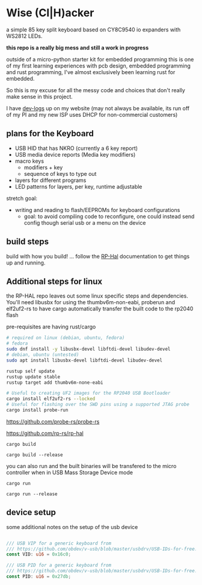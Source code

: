 # Wise (Cl|H)acker

a simple 85 key split keyboard based on CY8C9540 io expanders with WS2812 LEDs.

**this repo is a really big mess and still a work in progress**

outside of a micro-python starter kit for embedded programming this is one of my first learning experiences with pcb design, embedded programming and rust programming, I've almost exclusively been learning rust for embedded.

So this is my excuse for all the messy code and choices that don't really make sense in this project.

I have [dev-logs](https://adammills.dev/projects/2) up on my website (may not always be available, its run off of my PI and my new ISP uses DHCP for non-commercial customers)



## plans for the Keyboard

- USB HID that has NKRO (currently a 6 key report)
- USB media device reports (Media key modifiers)
- macro keys
  - modifiers + key
  - sequence of keys to type out
- layers for different programs
- LED patterns for layers, per key, runtime adjustable

stretch goal:

- writing and reading to flash/EEPROMs for keyboard configurations
  - goal: to avoid compiling code to reconfigure, one could instead send config though serial usb or a menu on the device

## build steps

build with how you build!
... follow the [RP-Hal](https://github.com/rp-rs/rp-hal) documentation to get things up and running.

## Additional steps for linux

the RP-HAL repo leaves out some linux specific steps and dependencies. You'll need libusbx for using the thumbv6m-non-eabi, proberun and elf2uf2-rs to have cargo automatically transfer the built code to the rp2040 flash

pre-requisites are having rust/cargo
``` bash
# required on linux (debian, ubuntu, fedora)
# fedora
sudo dnf install -y libusbx-devel libftdi-devel libudev-devel
# debian, ubuntu (untested)
sudo apt install libusbx-devel libftdi-devel libudev-devel

rustup self update
rustup update stable
rustup target add thumbv6m-none-eabi

# Useful to creating UF2 images for the RP2040 USB Bootloader
cargo install elf2uf2-rs --locked
# Useful for flashing over the SWD pins using a supported JTAG probe
cargo install probe-run
```


https://github.com/probe-rs/probe-rs

https://github.com/rp-rs/rp-hal




```
cargo build

cargo build --release

```

you can also run and the built binaries will be transfered to the micro controller when in USB Mass Storage Device mode

```
cargo run

cargo run --release
```

## device setup

some additional notes on the setup of the usb device

```rust

/// USB VIP for a generic keyboard from
/// https://github.com/obdev/v-usb/blob/master/usbdrv/USB-IDs-for-free.txt
const VID: u16 = 0x16c0;

/// USB PID for a generic keyboard from
/// https://github.com/obdev/v-usb/blob/master/usbdrv/USB-IDs-for-free.txt
const PID: u16 = 0x27db;

```
